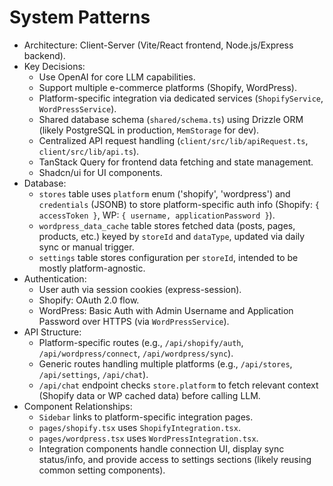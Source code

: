 # System Patterns

- Architecture: Client-Server (Vite/React frontend, Node.js/Express backend).
- Key Decisions:
    - Use OpenAI for core LLM capabilities.
    - Support multiple e-commerce platforms (Shopify, WordPress).
    - Platform-specific integration via dedicated services (`ShopifyService`, `WordPressService`).
    - Shared database schema (`shared/schema.ts`) using Drizzle ORM (likely PostgreSQL in production, `MemStorage` for dev).
    - Centralized API request handling (`client/src/lib/apiRequest.ts`, `client/src/lib/api.ts`).
    - TanStack Query for frontend data fetching and state management.
    - Shadcn/ui for UI components.
- Database:
    - `stores` table uses `platform` enum ('shopify', 'wordpress') and `credentials` (JSONB) to store platform-specific auth info (Shopify: `{ accessToken }`, WP: `{ username, applicationPassword }`).
    - `wordpress_data_cache` table stores fetched data (posts, pages, products, etc.) keyed by `storeId` and `dataType`, updated via daily sync or manual trigger.
    - `settings` table stores configuration per `storeId`, intended to be mostly platform-agnostic.
- Authentication:
    - User auth via session cookies (express-session).
    - Shopify: OAuth 2.0 flow.
    - WordPress: Basic Auth with Admin Username and Application Password over HTTPS (via `WordPressService`).
- API Structure:
    - Platform-specific routes (e.g., `/api/shopify/auth`, `/api/wordpress/connect`, `/api/wordpress/sync`).
    - Generic routes handling multiple platforms (e.g., `/api/stores`, `/api/settings`, `/api/chat`).
    - `/api/chat` endpoint checks `store.platform` to fetch relevant context (Shopify data or WP cached data) before calling LLM.
- Component Relationships:
    - `Sidebar` links to platform-specific integration pages.
    - `pages/shopify.tsx` uses `ShopifyIntegration.tsx`.
    - `pages/wordpress.tsx` uses `WordPressIntegration.tsx`.
    - Integration components handle connection UI, display sync status/info, and provide access to settings sections (likely reusing common setting components). 